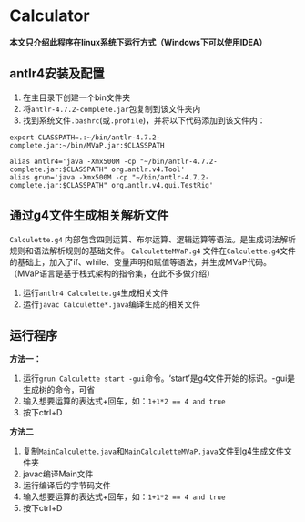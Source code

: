 # Calculator
__本文只介绍此程序在linux系统下运行方式（Windows下可以使用IDEA）__

## antlr4安装及配置
1. 在主目录下创建一个bin文件夹
2. 将`antlr-4.7.2-complete.jar`包复制到该文件夹内
3. 找到系统文件`.bashrc`(或`.profile`)，并将以下代码添加到该文件内：
```
export CLASSPATH=.:~/bin/antlr-4.7.2-complete.jar:~/bin/MVaP.jar:$CLASSPATH

alias antlr4='java -Xmx500M -cp "~/bin/antlr-4.7.2-complete.jar:$CLASSPATH" org.antlr.v4.Tool'
alias grun='java -Xmx500M -cp "~/bin/antlr-4.7.2-complete.jar:$CLASSPATH" org.antlr.v4.gui.TestRig'
```

## 通过g4文件生成相关解析文件
`Calculette.g4` 内部包含四则运算、布尔运算、逻辑运算等语法。是生成词法解析规则和语法解析规则的基础文件。
`CalculetteMVaP.g4` 文件在`Calculette.g4`文件的基础上，加入了if、while、变量声明和赋值等语法，并生成MVaP代码。（MVaP语言是基于栈式架构的指令集，在此不多做介绍）

1. 运行```antlr4 Calculette.g4```生成相关文件
2. 运行```javac Calculette*.java```编译生成的相关文件

## 运行程序
__方法一：__ 
1. 运行`grun Calculette start -gui`命令。‘start’是g4文件开始的标识。-gui是生成树的命令，可省
2. 输入想要运算的表达式+回车，如：`1+1*2 == 4 and true`
3. 按下ctrl+D

__方法二__
1. 复制`MainCalculette.java`和`MainCalculetteMVaP.java`文件到g4生成文件文件夹
2. javac编译Main文件
3. 运行编译后的字节码文件
4. 输入想要运算的表达式+回车，如：`1+1*2 == 4 and true`
5. 按下ctrl+D

